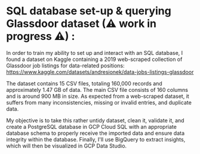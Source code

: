 # SQL database set-up & querying Glassdoor dataset (⚠ work in progress ⚠) :

In order to train my ability to set up and interact with an SQL database, I found a dataset on Kaggle containing a 2019 web-scraped collection of Glassdoor job listings for data-related positions: https://www.kaggle.com/datasets/andresionek/data-jobs-listings-glassdoor

The dataset contains 15 CSV files, totaling 160,000 records and approximately 1.47 GB of data. The main CSV file consists of 160 columns and is around 900 MB in size. As expected from a web-scraped dataset, it suffers from many inconsistencies, missing or invalid entries, and duplicate data.

My objective is to take this rather untidy dataset, clean it, validate it, and create a PostgreSQL database in GCP Cloud SQL with an appropriate database schema to properly receive the imported data and ensure data integrity within the database. Finally, I'll use BigQuery to extract insights, which will then be visualized in GCP Data Studio.
